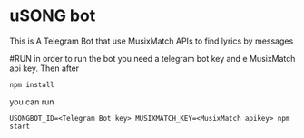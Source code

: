 # uSONG bot

This is A Telegram Bot that use MusixMatch APIs to find lyrics by messages

#RUN 
in order to run the bot you need a telegram bot key and e MusixMatch api key. Then after
```
npm install
```

you can run

```
USONGBOT_ID=<Telegram Bot key> MUSIXMATCH_KEY=<MusixMatch apikey> npm start
```




